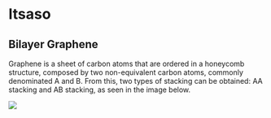 # Itsaso #

## Bilayer Graphene 

Graphene is a sheet of carbon atoms that are ordered in a honeycomb structure, composed by two non-equivalent carbon atoms, commonly denominated A and B. From this, two types of stacking can be obtained: AA stacking and AB stacking, as seen in the image below. 

![](https://3c1703fe8d.site.internapcdn.net/newman/csz/news/800/2017/scientistsso.jpg)
